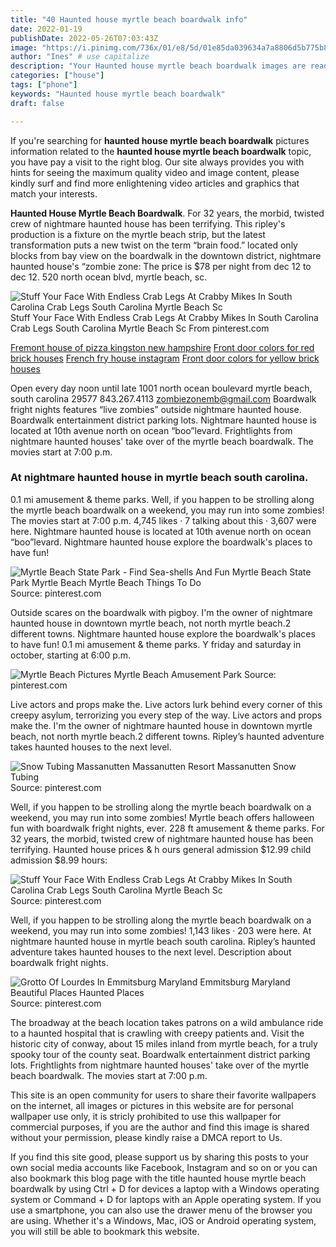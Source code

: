 ```yaml
---
title: "40 Haunted house myrtle beach boardwalk info"
date: 2022-01-19
publishDate: 2022-05-26T07:03:43Z
image: "https://i.pinimg.com/736x/01/e8/5d/01e85da039634a7a8806d5b775b85c74--lourdes-maryland.jpg"
author: "Ines" # use capitalize
description: "Your Haunted house myrtle beach boardwalk images are ready in this website. Haunted house myrtle beach boardwalk are a topic that is being searched for and liked by netizens today. You can Get the Haunted house myrtle beach boardwalk files here. Download all royalty-free vectors."
categories: ["house"]
tags: ["phone"]
keywords: "Haunted house myrtle beach boardwalk"
draft: false

---
```


If you're searching for **haunted house myrtle beach boardwalk** pictures information related to the **haunted house myrtle beach boardwalk** topic, you have pay a visit to the right  blog.  Our site always  provides you with  hints  for seeing  the maximum  quality video and image  content, please kindly surf and find more enlightening video articles and graphics  that match your interests.

**Haunted House Myrtle Beach Boardwalk**. For 32 years, the morbid, twisted crew of nightmare haunted house has been terrifying. This ripley&#039;s production is a fixture on the myrtle beach strip, but the latest transformation puts a new twist on the term “brain food.” located only blocks from bay view on the boardwalk in the downtown district, nightmare haunted house&#039;s “zombie zone: The price is $78 per night from dec 12 to dec 12. 520 north ocean blvd, myrtle beach, sc.

![Stuff Your Face With Endless Crab Legs At Crabby Mikes In South Carolina Crab Legs South Carolina Myrtle Beach Sc](https://i.pinimg.com/736x/3d/dc/8a/3ddc8a48d3d7b0087d3ed6852f8ca3f9.jpg "Stuff Your Face With Endless Crab Legs At Crabby Mikes In South Carolina Crab Legs South Carolina Myrtle Beach Sc")
Stuff Your Face With Endless Crab Legs At Crabby Mikes In South Carolina Crab Legs South Carolina Myrtle Beach Sc From pinterest.com

[Fremont house of pizza kingston new hampshire](/fremont-house-of-pizza-kingston-new-hampshire/)
[Front door colors for red brick houses](/front-door-colors-for-red-brick-houses/)
[French fry house instagram](/french-fry-house-instagram/)
[Front door colors for yellow brick houses](/front-door-colors-for-yellow-brick-houses/)

Open every day noon until late 1001 north ocean boulevard myrtle beach, south carolina 29577 843.267.4113 zombiezonemb@gmail.com Boardwalk fright nights features “live zombies” outside nightmare haunted house. Boardwalk entertainment district parking lots. Nightmare haunted house is located at 10th avenue north on ocean “boo”levard. Frightlights from nightmare haunted houses&#039; take over of the myrtle beach boardwalk. The movies start at 7:00 p.m.

### At nightmare haunted house in myrtle beach south carolina.

0.1 mi amusement &amp; theme parks. Well, if you happen to be strolling along the myrtle beach boardwalk on a weekend, you may run into some zombies! The movies start at 7:00 p.m. 4,745 likes · 7 talking about this · 3,607 were here. Nightmare haunted house is located at 10th avenue north on ocean “boo”levard. Nightmare haunted house explore the boardwalk&#039;s places to have fun!


![Myrtle Beach State Park - Find Sea-shells And Fun Myrtle Beach State Park Myrtle Beach Myrtle Beach Things To Do](https://i.pinimg.com/736x/e8/4f/bc/e84fbcfa723ade4d0dfceb15f62a15c4--myrtle-beach-vacation-myrtle-beach-sc.jpg "Myrtle Beach State Park - Find Sea-shells And Fun Myrtle Beach State Park Myrtle Beach Myrtle Beach Things To Do")
Source: pinterest.com

Outside scares on the boardwalk with pigboy. I&#039;m the owner of nightmare haunted house in downtown myrtle beach, not north myrtle beach.2 different towns. Nightmare haunted house explore the boardwalk&#039;s places to have fun! 0.1 mi amusement &amp; theme parks. Y friday and saturday in october, starting at 6:00 p.m.

![Myrtle Beach Pictures Myrtle Beach Amusement Park](https://www.funbeaches.com/pavilion/pavilion-map-key.jpg "Myrtle Beach Pictures Myrtle Beach Amusement Park")
Source: pinterest.com

Live actors and props make the. Live actors lurk behind every corner of this creepy asylum, terrorizing you every step of the way. Live actors and props make the. I&#039;m the owner of nightmare haunted house in downtown myrtle beach, not north myrtle beach.2 different towns. Ripley’s haunted adventure takes haunted houses to the next level.

![Snow Tubing Massanutten Massanutten Resort Massanutten Snow Tubing](https://i.pinimg.com/originals/29/c4/3a/29c43a5a332cf52cf2a05e5a824abab7.jpg "Snow Tubing Massanutten Massanutten Resort Massanutten Snow Tubing")
Source: pinterest.com

Well, if you happen to be strolling along the myrtle beach boardwalk on a weekend, you may run into some zombies! Myrtle beach offers halloween fun with boardwalk fright nights, ever. 228 ft amusement &amp; theme parks. For 32 years, the morbid, twisted crew of nightmare haunted house has been terrifying. Haunted house prices &amp; h ours general admission $12.99 child admission $8.99 hours:

![Stuff Your Face With Endless Crab Legs At Crabby Mikes In South Carolina Crab Legs South Carolina Myrtle Beach Sc](https://i.pinimg.com/736x/3d/dc/8a/3ddc8a48d3d7b0087d3ed6852f8ca3f9.jpg "Stuff Your Face With Endless Crab Legs At Crabby Mikes In South Carolina Crab Legs South Carolina Myrtle Beach Sc")
Source: pinterest.com

Well, if you happen to be strolling along the myrtle beach boardwalk on a weekend, you may run into some zombies! 1,143 likes · 203 were here. At nightmare haunted house in myrtle beach south carolina. Ripley’s haunted adventure takes haunted houses to the next level. Description about boardwalk fright nights.

![Grotto Of Lourdes In Emmitsburg Maryland Emmitsburg Maryland Beautiful Places Haunted Places](https://i.pinimg.com/736x/01/e8/5d/01e85da039634a7a8806d5b775b85c74--lourdes-maryland.jpg "Grotto Of Lourdes In Emmitsburg Maryland Emmitsburg Maryland Beautiful Places Haunted Places")
Source: pinterest.com

The broadway at the beach location takes patrons on a wild ambulance ride to a haunted hospital that is crawling with creepy patients and. Visit the historic city of conway, about 15 miles inland from myrtle beach, for a truly spooky tour of the county seat. Boardwalk entertainment district parking lots. Frightlights from nightmare haunted houses&#039; take over of the myrtle beach boardwalk. The movies start at 7:00 p.m.

This site is an open community for users to share their favorite wallpapers on the internet, all images or pictures in this website are for personal wallpaper use only, it is stricly prohibited to use this wallpaper for commercial purposes, if you are the author and find this image is shared without your permission, please kindly raise a DMCA report to Us.

If you find this site good, please support us by sharing this posts to your own social media accounts like Facebook, Instagram and so on or you can also bookmark this blog page with the title haunted house myrtle beach boardwalk by using Ctrl + D for devices a laptop with a Windows operating system or Command + D for laptops with an Apple operating system. If you use a smartphone, you can also use the drawer menu of the browser you are using. Whether it's a Windows, Mac, iOS or Android operating system, you will still be able to bookmark this website.
